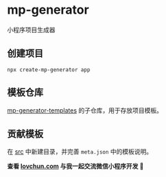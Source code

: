 # mp-generator
小程序项目生成器

## 创建项目

`npx create-mp-generator app`

## 模板仓库

[mp-generator-templates](https://github.com/PassionZale/mp-generator) 的子仓库，用于存放项目模板。

## 贡献模板

在 [src](https://github.com/PassionZale/mp-generator-templates/tree/main/src) 中新建目录，并完善 `meta.json` 中的模板说明。

**查看 [lovchun.com](https://lovchun.com/tags/miniprogram) 与我一起交流微信小程序开发 :thinking:**
